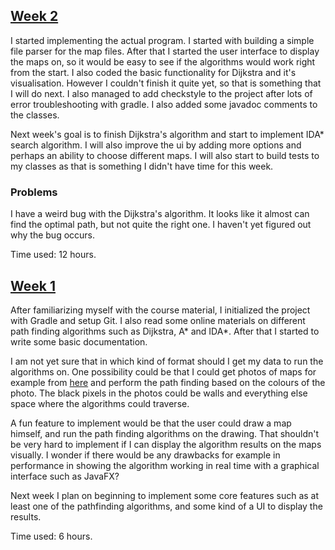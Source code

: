 ## [Week 2](#week-2)
I started implementing the actual program. I started with building a simple file parser for the map files. After that I started the user interface to display the maps on, so it would be easy to see if the algorithms would work right from the start. I also coded the basic functionality for Dijkstra and it's visualisation. However I couldn't finish it quite yet, so that is something that I will do next. I also managed to add checkstyle to the project after lots of error troubleshooting with gradle. I also added some javadoc comments to the classes.

Next week's goal is to finish Dijkstra's algorithm and start to implement IDA* search algorithm. I will also improve the ui by adding more options and perhaps an ability to choose different maps. I will also start to build tests to my classes as that is something I didn't have time for this week.

### Problems
I have a weird bug with the Dijkstra's algorithm. It looks like it almost can find the optimal path, but not quite the right one. I haven't yet figured out why the bug occurs.

Time used: 12 hours.

## [Week 1](#week-1)
After familiarizing myself with the course material, I initialized the project with Gradle and setup Git. I also read some online materials on different path finding algorithms such as Dijkstra, A* and IDA*. After that I started to write some basic documentation.

I am not yet sure that in which kind of format should I get my data to run the algorithms on. One possibility could be that I could get photos of maps for example from [here](https://www.movingai.com/benchmarks/street/index.html) and perform the path finding based on the colours of the photo. The black pixels in the photos could be walls and everything else space where the algorithms could traverse.

A fun feature to implement would be that the user could draw a map himself, and run the path finding algorithms on the drawing. That shouldn't be very hard to implement if I can display the algorithm results on the maps visually. I wonder if there would be any drawbacks for example in performance in showing the algorithm working in real time with a graphical interface such as JavaFX?

Next week I plan on beginning to implement some core features such as at least one of the pathfinding algorithms, and some kind of a UI to display the results.

Time used: 6 hours.
